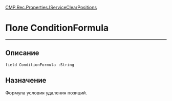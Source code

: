 ﻿---
Link: CMP.Rec.Properties.IServiceClearPositions.@ConditionFormula
---

<!---  Навигация
[Имя проекта](#) :
-->
[CMP.Rec.Properties.IServiceClearPositions](Default)

# Поле ConditionFormula
---

## Описание

    field ConditionFormula :String

<!--
## Аргументы{#Args}

### Аргумент1

Описание аргумента 1
-->

## Назначение

Формула условия удаления позиций.

<!--
## Пример

    ConditionFormula...
-->

